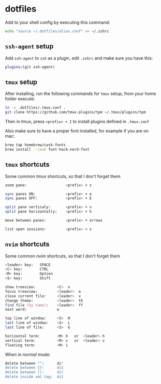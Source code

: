 # dotfiles

Add to your shell config by executing this command:

```zsh
echo "source ~/.dotfiles/alias.conf" >> ~/.zshrc
```

## `ssh-agent` setup

Add `ssh-agent` to `zsh` as a plugin, edit `.zshrc` and make sure you have this:

```zsh
plugins=(git ssh-agent)
```

## `tmux` setup

After installing, run the following commands for `tmux` setup, from your home folder execute:

```zsh
ln -s .dotfiles/.tmux.conf .
git clone https://github.com/tmux-plugins/tpm ~/.tmux/plugins/tpm
```

Then in tmux, press `<prefix> + I` to install plugins defined in `.tmux.conf`

Also make sure to have a proper font installed, for example if you are on mac:

```zsh
brew tap homebrew/cask-fonts
brew install --cask font-hack-nerd-font
```

## `tmux` shortcuts

Some common _tmux_ shortcuts, so that I don't forget them

```zsh
zoom pane:                  <prefix> + z

sync panes ON:              <prefix> + e
sync panes OFF:             <prefix> + E

split pane verticaly:       <prefix> + v
split pane horizontally:    <prefix> + h

move between panes:         <prefix> + arrows

list open sessions:         <prefix> + s
```

## `nvim` shortcuts

Some common _nvim_ shortcuts, so that I don't forget them

```zsh
<leader> key:   SPACE
<C> key:        CTRL
<M> key:        Option
<S> key:        Shift

show treeview:          <C>  n
focus treeview:         <leader>  e
close current file:     <leader>  x
change theme:           <leader>  th
find file (by name):    <leader>  ff
next word:              w

top line of window:     <S>  H
last line of window:    <S>  L
last line of file:      <S>  G

horizontal term:        <M> h   or  <leader> h
vertical term:          <M> v   or  <leader> v
floating term:          <M> i
```

When in _normal_ mode:

```zsh
delete between "":      di"
delete between {}:      di{
delete between ():      di(
delete inside xml tag:  dit
```
